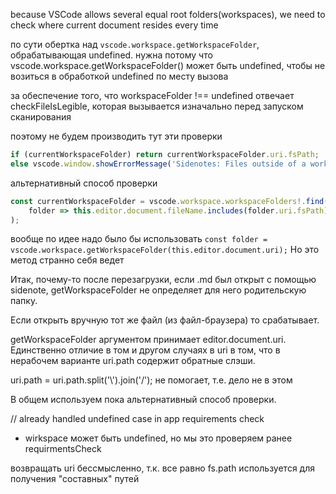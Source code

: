 because VSCode allows several equal root folders(workspaces), we need to check where current document resides every time

по сути  обертка над
`vscode.workspace.getWorkspaceFolder`, обрабатывающая undefined.
нужна потому что vscode.workspace.getWorkspaceFolder() может быть undefined, чтобы не возиться в обработкой undefined по месту вызова

за обеспечение того, что workspaceFolder !== undefined отвечает checkFileIsLegible, которая вызывается изначально перед запуском сканирования

поэтому не будем производить тут эти проверки
```js
if (currentWorkspaceFolder) return currentWorkspaceFolder.uri.fsPath;
else vscode.window.showErrorMessage('Sidenotes: Files outside of a workspace cannot be annotated');
```

альтернативный способ проверки
```js
const currentWorkspaceFolder = vscode.workspace.workspaceFolders!.find( // already handle undefined case in app requirements check
	folder => this.editor.document.fileName.includes(folder.uri.fsPath)
);
```
вообще по идее надо было бы использовать
`const folder = vscode.workspace.getWorkspaceFolder(this.editor.document.uri);`
Но это метод странно себя ведет

Итак, почему-то после перезагрузки, если .md был открыт c помощью sidenote, getWorkspaceFolder не определяет для него родительскую папку.

Если открыть вручную тот же файл (из файл-браузера)
то срабатывает.

getWorkspaceFolder аргументом принимает editor.document.uri.
Единственно отличие в том и другом случаях в uri в том, что в
нерабочем варианте uri.path содержит обратные слэши.

uri.path = uri.path.split('\\').join('/'); не помогает, т.е. дело не в этом

В общем используем пока альтернативный способ проверки.

// already handled undefined case in app requirements check
- wirkspace может быть undefined, но мы это проверяем ранее  requirmentsCheck


возвращать uri бессмысленно, т.к. все равно fs.path используется для получения "составных" путей
